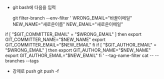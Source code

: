 * git bash에 다음을 입력

  git filter-branch --env-filter '
  WRONG_EMAIL="바꿀이메일"
  NEW_NAME="새로운이름"
  NEW_EMAIL="새로운이메일"

if [ "$GIT_COMMITTER_EMAIL" = "$WRONG_EMAIL" ]
then
    export GIT_COMMITTER_NAME="$NEW_NAME"
    export GIT_COMMITTER_EMAIL="$NEW_EMAIL"
fi
if [ "$GIT_AUTHOR_EMAIL" = "$WRONG_EMAIL" ]
then
    export GIT_AUTHOR_NAME="$NEW_NAME"
    export GIT_AUTHOR_EMAIL="$NEW_EMAIL"
fi
' --tag-name-filter cat -- --branches --tags

* 강제로 push
git push -f